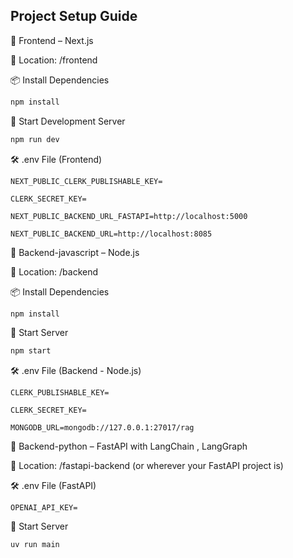 ## Project Setup Guide

🔹 Frontend – Next.js

📁 Location: /frontend

📦 Install Dependencies
```bash
npm install
 ```

🚀 Start Development Server
```bash
npm run dev
 ```

🛠️ .env File (Frontend)

    NEXT_PUBLIC_CLERK_PUBLISHABLE_KEY=

    CLERK_SECRET_KEY=

    NEXT_PUBLIC_BACKEND_URL_FASTAPI=http://localhost:5000

    NEXT_PUBLIC_BACKEND_URL=http://localhost:8085

🔹 Backend-javascript – Node.js

📁 Location: /backend

📦 Install Dependencies
```bash
npm install
 ```

🚀 Start Server
```bash
npm start
 ```

🛠️ .env File (Backend - Node.js)

    CLERK_PUBLISHABLE_KEY=

    CLERK_SECRET_KEY=

    MONGODB_URL=mongodb://127.0.0.1:27017/rag

🔹 Backend-python – FastAPI with LangChain , LangGraph

📁 Location: /fastapi-backend (or wherever your FastAPI project is)

🛠️ .env File (FastAPI)

    OPENAI_API_KEY=

🚀 Start Server
```bash
uv run main
 ```
